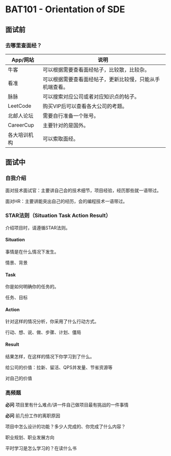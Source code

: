 # BAT101 - Orientation of SDE

## 面试前

### 去哪里查面经？

| App/网站     | 说明                                                     |
| ------------ | -------------------------------------------------------- |
| 牛客         | 可以根据需要查看面经帖子，比较散，比较杂。               |
| 看准         | 可以根据需要查看面经帖子，更新比较慢，只能从手机端查看。 |
| 脉脉         | 可以搜索对应公司或者对应知识点的帖子。                   |
| LeetCode     | 购买VIP后可以查看各大公司的考题。                        |
| 北邮人论坛   | 需要自行准备一个账号。                                   |
| CareerCup    | 主要针对的是国外。                                       |
| 各大培训机构 | 可以索取面经。                                           |

## 面试中

### 自我介绍

面对技术面试官：主要讲自己会的技术细节，项目经验，经历那些就一语带过。

面对HR：主要讲能突出自己的经历，会的编程技术一语带过。

### STAR法则（Situation Task Action Result）

介绍项目时，请遵循STAR法则。

#### Situation

事情是在什么情况下发生。

情景、背景

#### Task

你是如何明确你的任务的。

任务、目标

#### Action

针对这样的情况分析，你采用了什么行动方式。

行动、想、说、做、步骤、计划、僵局

#### Result

结果怎样，在这样的情况下你学习到了什么。

给公司的价值：拉新、留活、QPS并发量、节省资源等

对自己的价值

### 高频题

**必问** 项目里有什么难点/讲一件自己做项目最有挑战的一件事情

**必问** 前几份工作的离职原因

项目中怎么设计的功能？多少人完成的、你完成了什么内容？

职业规划、职业发展方向

平时学习是怎么学习的？在读什么书


